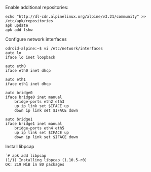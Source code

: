 Enable additional repositories:

```console
echo "http://dl-cdn.alpinelinux.org/alpine/v3.21/community" >> /etc/apk/repositories
apk update
apk add lshw
```

Configure network interfaces

```console
odroid-alpine:~$ vi /etc/network/interfaces
auto lo
iface lo inet loopback

auto eth0
iface eth0 inet dhcp

auto eth1
iface eth1 inet dhcp

auto bridge0
iface bridge0 inet manual
	bridge-ports eth2 eth3
	up ip link set $IFACE up
	down ip link set $IFACE down

auto bridge1
iface bridge1 inet manual
	bridge-ports eth4 eth5
	up ip link set $IFACE up
	down ip link set $IFACE down
```

Install libpcap
```console
´# apk add libpcap
(1/1) Installing libpcap (1.10.5-r0)
OK: 219 MiB in 80 packages
```

